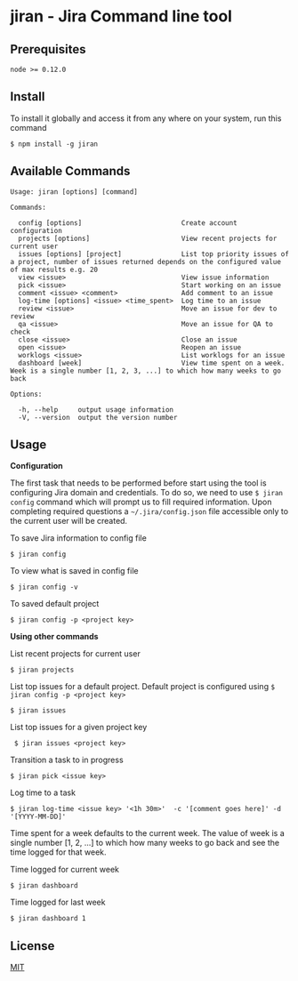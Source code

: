 # jiran - Jira Command line tool

## Prerequisites

    node >= 0.12.0

## Install
To install it globally and access it from any where on your system, run this command

    $ npm install -g jiran

## Available Commands

    Usage: jiran [options] [command]

    Commands:

      config [options]                         Create account configuration
      projects [options]                       View recent projects for current user
      issues [options] [project]               List top priority issues of a project, number of issues returned depends on the configured value of max results e.g. 20
      view <issue>                             View issue information
      pick <issue>                             Start working on an issue
      comment <issue> <comment>                Add comment to an issue
      log-time [options] <issue> <time_spent>  Log time to an issue
      review <issue>                           Move an issue for dev to review
      qa <issue>                               Move an issue for QA to check
      close <issue>                            Close an issue
      open <issue>                             Reopen an issue
      worklogs <issue>                         List worklogs for an issue
      dashboard [week]                         View time spent on a week. Week is a single number [1, 2, 3, ...] to which how many weeks to go back

    Options:

      -h, --help     output usage information
      -V, --version  output the version number

## Usage
  
  **Configuration**

  The first task that needs to be performed before start using the tool is configuring Jira domain and credentials. To do so, we need to use `$ jiran config` command which will prompt us to fill required information. Upon completing required questions a `~/.jira/config.json` file accessible only to the current user will be created.

  To save Jira information to config file

    $ jiran config

  To view what is saved in config file

    $ jiran config -v

  To saved default project

    $ jiran config -p <project key>

  **Using other commands**

  List recent projects for current user

    $ jiran projects

   List top issues for a default project. Default project is configured using `$ jiran config -p <project key>`

    $ jiran issues

   List top issues for a given project key

     $ jiran issues <project key>

   Transition a task to in progress

    $ jiran pick <issue key>

   Log time to a task

    $ jiran log-time <issue key> '<1h 30m>'  -c '[comment goes here]' -d '[YYYY-MM-DD]'

   Time spent for a week defaults to the current week. The value of week is a single number [1, 2, ...] to which how many weeks to go back and see the time logged for that week.

Time logged for current week

    $ jiran dashboard

Time logged for last week
  
    $ jiran dashboard 1

## License

[MIT](https://github.com/danielkmariam/jiran/blob/master/LICENSE)

